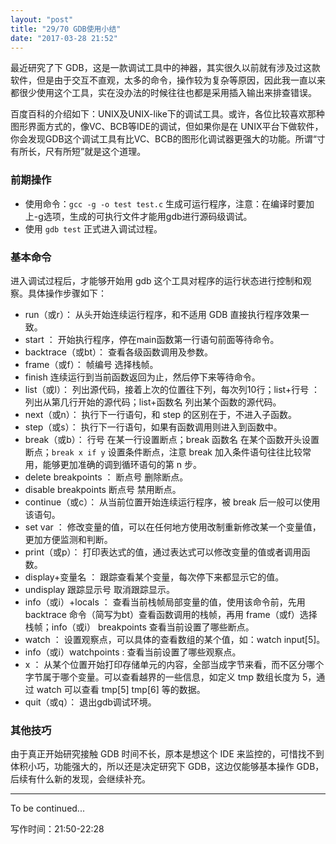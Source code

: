 ```yaml
---
layout: "post"
title: "29/70 GDB使用小结"
date: "2017-03-28 21:52"
---
```


最近研究了下 GDB，这是一款调试工具中的神器，其实很久以前就有涉及过这款软件，但是由于交互不直观，太多的命令，操作较为复杂等原因，因此我一直以来都很少使用这个工具，实在没办法的时候往往也都是采用插入输出来排查错误。

百度百科的介绍如下：UNIX及UNIX-like下的调试工具。或许，各位比较喜欢那种图形界面方式的，像VC、BCB等IDE的调试，但如果你是在 UNIX平台下做软件，你会发现GDB这个调试工具有比VC、BCB的图形化调试器更强大的功能。所谓“寸有所长，尺有所短”就是这个道理。

### 前期操作
- 使用命令：`gcc -g -o test test.c` 生成可运行程序，注意：在编译时要加上-g选项，生成的可执行文件才能用gdb进行源码级调试。
- 使用 `gdb test` 正式进入调试过程。

### 基本命令
进入调试过程后，才能够开始用 gdb 这个工具对程序的运行状态进行控制和观察。具体操作步骤如下：
- run（或r）： 从头开始连续运行程序，和不适用 GDB 直接执行程序效果一致。
- start ： 开始执行程序，停在main函数第一行语句前面等待命令。
- backtrace（或bt）： 查看各级函数调用及参数。
- frame（或f）： 帧编号 选择栈帧。
- finish 连续运行到当前函数返回为止，然后停下来等待命令。
- list（或l）： 列出源代码，接着上次的位置往下列，每次列10行；list+行号 ： 列出从第几行开始的源代码；list+函数名 列出某个函数的源代码。
- next（或n）： 执行下一行语句，和 step 的区别在于，不进入子函数。
- step（或s）： 执行下一行语句，如果有函数调用则进入到函数中。
- break（或b）： 行号 在某一行设置断点；break 函数名 在某个函数开头设置断点；`break x if y` 设置条件断点，注意 break 加入条件语句往往比较常用，能够更加准确的调到循环语句的第 n 步。
- delete breakpoints ： 断点号 删除断点。
- disable breakpoints 断点号 禁用断点。
- continue（或c）： 从当前位置开始连续运行程序，被 break 后一般可以使用该语句。
- set var ： 修改变量的值，可以在任何地方使用改制重新修改某一个变量值，更加方便监测和判断。
- print（或p）： 打印表达式的值，通过表达式可以修改变量的值或者调用函数。
- display+变量名 ： 跟踪查看某个变量，每次停下来都显示它的值。
- undisplay 跟踪显示号 取消跟踪显示。
- info（或i）+locals ： 查看当前栈帧局部变量的值，使用该命令前，先用 backtrace 命令（简写为bt）查看函数调用的栈帧，再用 frame（或f）选择栈帧；info（或i） breakpoints 查看当前设置了哪些断点。
- watch ： 设置观察点，可以具体的查看数组的某个值，如：watch input[5]。
- info（或i）watchpoints : 查看当前设置了哪些观察点。
- x ： 从某个位置开始打印存储单元的内容，全部当成字节来看，而不区分哪个字节属于哪个变量。可以查看越界的一些信息，如定义 tmp 数组长度为 5，通过 watch 可以查看 tmp[5] tmp[6] 等的数据。
- quit（或q）： 退出gdb调试环境。

### 其他技巧

由于真正开始研究接触 GDB 时间不长，原本是想这个 IDE 来监控的，可惜找不到体积小巧，功能强大的，所以还是决定研究下 GDB，这边仅能够基本操作 GDB，后续有什么新的发现，会继续补充。

***
To be continued...

写作时间：21:50-22:28

